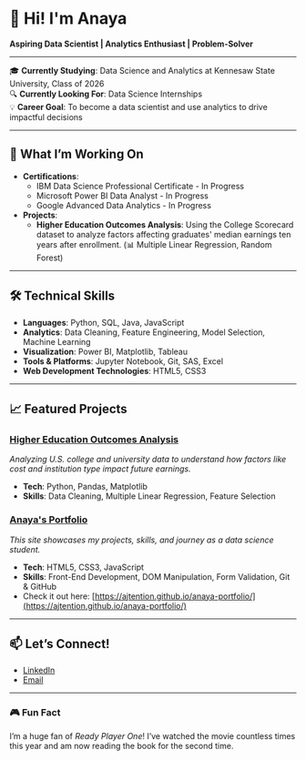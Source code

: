 # 👋 Hi! I'm Anaya 

**Aspiring Data Scientist | Analytics Enthusiast | Problem-Solver**

---

🎓 **Currently Studying**: Data Science and Analytics at Kennesaw State University, Class of 2026  
🔍 **Currently Looking For**: Data Science Internships  
💡 **Career Goal**: To become a data scientist and use analytics to drive impactful decisions  

---

## 🌱 What I’m Working On
- **Certifications**:  
  - IBM Data Science Professional Certificate - In Progress  
  - Microsoft Power BI Data Analyst - In Progress  
  - Google Advanced Data Analytics - In Progress   
- **Projects**:  
  - **Higher Education Outcomes Analysis**: Using the College Scorecard dataset to analyze factors affecting graduates' median earnings ten years after enrollment. (📊 Multiple Linear Regression, Random Forest)
  
---

## 🛠️ Technical Skills
- **Languages**: Python, SQL, Java, JavaScript
- **Analytics**: Data Cleaning, Feature Engineering, Model Selection, Machine Learning
- **Visualization**: Power BI, Matplotlib, Tableau
- **Tools & Platforms**: Jupyter Notebook, Git, SAS, Excel
- **Web Development Technologies**: HTML5, CSS3

---

## 📈 Featured Projects

### [Higher Education Outcomes Analysis](https://github.com/ajtention/Higher-Ed-Outcomes-Analysis)
*Analyzing U.S. college and university data to understand how factors like cost and institution type impact future earnings.*

- **Tech**: Python, Pandas, Matplotlib
- **Skills**: Data Cleaning, Multiple Linear Regression, Feature Selection

### [Anaya's Portfolio](https://github.com/ajtention/anaya-portfolio)
*This site showcases my projects, skills, and journey as a data science student.*

- **Tech**: HTML5, CSS3, JavaScript
- **Skills**: Front-End Development, DOM Manipulation, Form Validation, Git & GitHub
- Check it out here: [https://ajtention.github.io/anaya-portfolio/](https://ajtention.github.io/anaya-portfolio/)

---

## 📫 Let’s Connect!
- [LinkedIn](https://linkedin.com/in/anayatention)
- [Email](ajtention@gmail.com)

---

### 🎮 Fun Fact
I’m a huge fan of *Ready Player One*! I’ve watched the movie countless times this year and am now reading the book for the second time.
